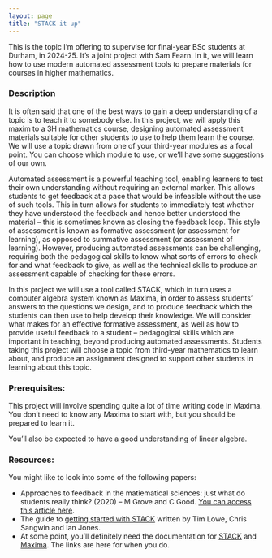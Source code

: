 ```yaml
---
layout: page
title: "STACK it up"
---
```



This is the topic I’m offering to supervise for final-year BSc students at Durham, in 2024-25. It’s a joint project with Sam Fearn. In it, we will learn how to use modern automated assessment tools to prepare materials for courses in higher mathematics.

### Description

It is often said that one of the best ways to gain a deep understanding of a topic is to teach it to somebody else. In this project, we will apply this maxim to a 3H mathematics course, designing automated assessment materials suitable for other students to use to help them learn the course. We will use a topic drawn from one of your third-year modules as a focal point. You can choose which module to use, or we’ll have some suggestions of our own.

Automated assessment is a powerful teaching tool, enabling learners to test their own understanding without requiring an external marker. This allows students to get feedback at a pace that would be infeasible without the use of such tools. This in turn allows for students to immediately test whether they have understood the feedback and hence better understood the material – this is sometimes known as closing the feedback loop. This style of assessment is known as formative assessment (or assessment for learning), as opposed to summative assessment (or assessment of learning). However, producing automated assessments can be challenging, requiring both the pedagogical skills to know what sorts of errors to check for and what feedback to give, as well as the technical skills to produce an assessment capable of checking for these errors.

In this project we will use a tool called STACK, which in turn uses a computer algebra system known as Maxima, in order to assess students’ answers to the questions we design, and to produce feedback which the students can then use to help develop their knowledge. We will consider what makes for an effective formative assessment, as well as how to provide useful feedback to a student – pedagogical skills which are important in teaching, beyond producing automated assessments. Students taking this project will choose a topic from third-year mathematics to learn about, and produce an assignment designed to support other students in learning about this topic.

### Prerequisites:

This project will involve spending quite a lot of time writing code in Maxima. You don’t need to know any Maxima to start with, but you should be prepared to learn it.

You’ll also be expected to have a good understanding of linear algebra.

### Resources:

You might like to look into some of the following papers:

- Approaches to feedback in the matiematical sciences: just what do students really think? (2020) – M Grove and C Good. [You can access this article here](https://doi.org/10.1093/teamat/hrz013).
- The guide to [getting started with STACK](https://docs.stack-assessment.org/content/2019-STACK-Guide.pdf) written by Tim Lowe, Chris Sangwin and Ian Jones.
- At some point, you’ll definitely need the documentation for [STACK](http://docs.stack-assessment.org/en/) and [Maxima](https://maxima.sourceforge.io/docs/manual/index.html). The links are here for when you do.


